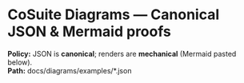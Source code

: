 # CoSuite Diagrams — Canonical JSON & Mermaid proofs

**Policy:** JSON is **canonical**; renders are **mechanical** (Mermaid pasted below).  
**Path:** docs/diagrams/examples/*.json

